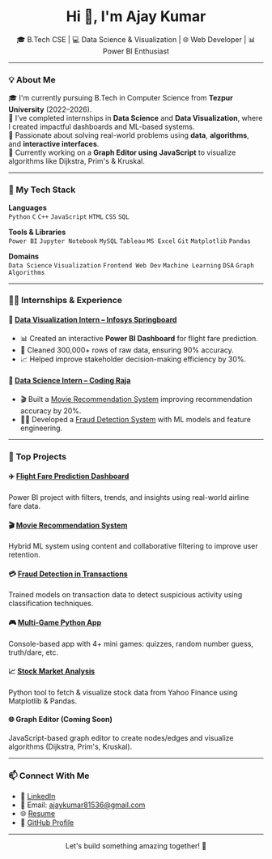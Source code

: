 <h1 align="center">Hi 👋, I'm Ajay Kumar</h1>
<p align="center">
  🎓 B.Tech CSE | 💻 Data Science & Visualization | 🌐 Web Developer | 📊 Power BI Enthusiast  
</p>

---

### 💡 About Me

🎓 I'm currently pursuing B.Tech in Computer Science from **Tezpur University** (2022–2026).  
💼 I’ve completed internships in **Data Science** and **Data Visualization**, where I created impactful dashboards and ML-based systems.  
🌱 Passionate about solving real-world problems using **data**, **algorithms**, and **interactive interfaces**.  
🚀 Currently working on a **Graph Editor using JavaScript** to visualize algorithms like Dijkstra, Prim's & Kruskal.

---

### 🚀 My Tech Stack

**Languages**  
`Python` `C` `C++` `JavaScript` `HTML` `CSS` `SQL`

**Tools & Libraries**  
`Power BI` `Jupyter Notebook` `MySQL` `Tableau` `MS Excel` `Git` `Matplotlib` `Pandas`

**Domains**  
`Data Science` `Visualization` `Frontend Web Dev` `Machine Learning` `DSA` `Graph Algorithms`

---

### 🧑‍💻 Internships & Experience

#### 🔹 [Data Visualization Intern – Infosys Springboard](https://github.com/ajaykumar81536/Infosys-Internship)
- 📊 Created an interactive **Power BI Dashboard** for flight fare prediction.
- 🧼 Cleaned 300,000+ rows of raw data, ensuring 90% accuracy.
- 📈 Helped improve stakeholder decision-making efficiency by 30%.

#### 🔹 [Data Science Intern – Coding Raja](https://github.com/ajaykumar81536/Coding-Raja-Technology-Internship)
- 🎬 Built a [Movie Recommendation System](https://github.com/ajaykumar81536/Coding-Raja-Technology-Internship/tree/main/MOVIE_RECMD_SYS_PROJECT) improving recommendation accuracy by 20%.
- 🕵️‍♂️ Developed a [Fraud Detection System](https://github.com/ajaykumar81536/Coding-Raja-Technology-Internship/tree/main/Fraud_Detection_inTransaction) with ML models and feature engineering.

---

### 📌 Top Projects

#### ✈️ [Flight Fare Prediction Dashboard](https://github.com/ajaykumar81536/Infosys-Internship)
Power BI project with filters, trends, and insights using real-world airline fare data.

#### 🎬 [Movie Recommendation System](https://github.com/ajaykumar81536/Coding-Raja-Technology-Internship/tree/main/MOVIE_RECMD_SYS_PROJECT)
Hybrid ML system using content and collaborative filtering to improve user retention.

#### 💳 [Fraud Detection in Transactions](https://github.com/ajaykumar81536/Coding-Raja-Technology-Internship/tree/main/Fraud_Detection_inTransaction)
Trained models on transaction data to detect suspicious activity using classification techniques.

#### 🎮 [Multi-Game Python App](https://github.com/ajaykumar81536/Project1/blob/main/PYTHON/PROJECT/Multi_game1.py)
Console-based app with 4+ mini games: quizzes, random number guess, truth/dare, etc.

#### 📈 [Stock Market Analysis](https://github.com/ajaykumar81536/Project1/blob/main/PYTHON/PROJECT/Stock_Market_Analysis.py)
Python tool to fetch & visualize stock data from Yahoo Finance using Matplotlib & Pandas.

#### 🌐 Graph Editor (Coming Soon)
JavaScript-based graph editor to create nodes/edges and visualize algorithms (Dijkstra, Prim's, Kruskal).

---

### 📫 Connect With Me

- 💼 [LinkedIn](https://www.linkedin.com/in/ajay-kumar-657888268/)  
- 📧 Email: [ajaykumar81536@gmail.com](mailto:ajaykumar81536@gmail.com)  
- 🌐 [Resume](https://drive.google.com/file/d/1qtqEgvouQ-IOlRut4ICSSV2i6hOScN2h/view?usp=sharing)  
- 🧠 [GitHub Profile](https://github.com/ajaykumar81536)

---

<p align="center">
  Let's build something amazing together! 🚀
</p>
